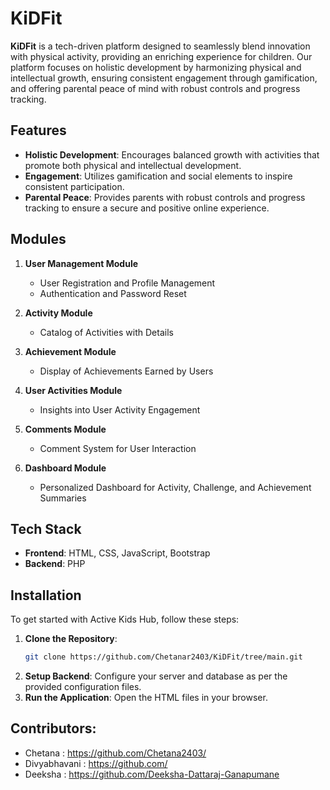 # KiDFit

**KiDFit** is a tech-driven platform designed to seamlessly blend innovation with physical activity, providing an enriching experience for children. Our platform focuses on holistic development by harmonizing physical and intellectual growth, ensuring consistent engagement through gamification, and offering parental peace of mind with robust controls and progress tracking.

## Features

- **Holistic Development**: Encourages balanced growth with activities that promote both physical and intellectual development.
- **Engagement**: Utilizes gamification and social elements to inspire consistent participation.
- **Parental Peace**: Provides parents with robust controls and progress tracking to ensure a secure and positive online experience.

## Modules

1. **User Management Module**
   - User Registration and Profile Management
   - Authentication and Password Reset

2. **Activity Module**
   - Catalog of Activities with Details

3. **Achievement Module**
   - Display of Achievements Earned by Users

4. **User Activities Module**
   - Insights into User Activity Engagement

5. **Comments Module**
   - Comment System for User Interaction

6. **Dashboard Module**
   - Personalized Dashboard for Activity, Challenge, and Achievement Summaries

## Tech Stack

- **Frontend**: HTML, CSS, JavaScript, Bootstrap
- **Backend**: PHP

## Installation

To get started with Active Kids Hub, follow these steps:

1. **Clone the Repository**:
   ```bash
   git clone https://github.com/Chetanar2403/KiDFit/tree/main.git
2. **Setup Backend**:
   Configure your server and database as per the provided configuration files.
3. **Run the Application**:
   Open the HTML files in your browser.

## Contributors:
- Chetana : https://github.com/Chetana2403/
- Divyabhavani : https://github.com/
- Deeksha : https://github.com/Deeksha-Dattaraj-Ganapumane
